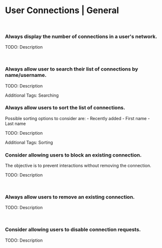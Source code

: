 # User Connections | General
<br>


### Always display the number of connections in a user's network.

TODO: Description

<br>


### Always allow user to search their list of connections by name/username.

TODO: Description

Additional Tags: Searching
<br>


### Always allow users to sort the list of connections.

Possible sorting options to consider are:
	- Recently added
	- First name
	- Last name

TODO: Description

Additional Tags: Sorting
<br>


### Consider allowing users to block an existing connection.

The objective is to prevent interactions without removing the connection.

TODO: Description

<br>


### Always allow users to remove an existing connection.

TODO: Description

<br>


### Consider allowing users to disable connection requests.

TODO: Description

<br>


